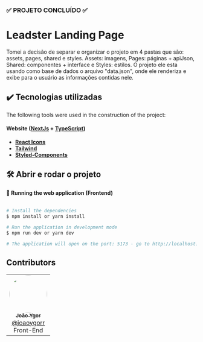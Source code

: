 ### ✅ PROJETO CONCLUÍDO ✅

# Leadster Landing Page
Tomei a decisão de separar e organizar o projeto em 4 pastas que são: assets, pages, shared e styles. Assets: imagens, Pages: páginas + apiJson, Shared: componentes + interface e Styles: estilos. O projeto ele esta usando como base de dados o arquivo "data.json", onde ele renderiza e exibe para o usuário as informações contidas nele.

## ✔️ Tecnologias utilizadas
The following tools were used in the construction of the project:
#### **Website**  ([NextJs](https://nextjs.org/)  +  [TypeScript](https://www.typescriptlang.org/))

-   **[React Icons](https://react-icons.github.io/react-icons/)**
-   **[Tailwind](https://tailwindui.com/documentation)**
-   **[Styled-Components](https://styled-components.com/docs)**

## 🛠️ Abrir e rodar o projeto

#### 🧭 Running the web application (Frontend)

```bash

# Install the dependencies
$ npm install or yarn install

# Run the application in development mode
$ npm run dev or yarn dev

# The application will open on the port: 5173 - go to http://localhost:3000

```
## Contributors

<table>
  <tr>
    <td align="center">
        <a href="https://www.linkedin.com/in/jo%C3%A3o-ygor-ramalho-9b5b18219/">
            <img style="border-radius: 50%;" src="https://avatars.githubusercontent.com/u/82791430?v=4" width="100px;"/>
            <br/>
            <sub><b>João Ygor</b></sub>
        </a>
        <br/>
      <a href="https://github.com/joaoygorr" />
        @joaoygorr
      </a>
        <br/>Front-End
    </td>
  </tr>
</table>
